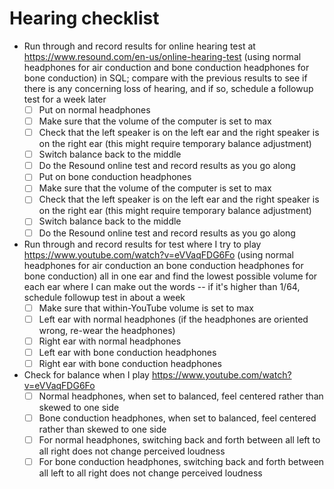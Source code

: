 # Hearing checklist

- Run through and record results for online hearing test at https://www.resound.com/en-us/online-hearing-test (using normal headphones for air conduction and bone conduction headphones for bone conduction) in SQL; compare with the previous results to see if there is any concerning loss of hearing, and if so, schedule a followup test for a week later
  - [ ] Put on normal headphones
  - [ ] Make sure that the volume of the computer is set to max
  - [ ] Check that the left speaker is on the left ear and the right speaker is on the right ear (this might require temporary balance adjustment)
  - [ ] Switch balance back to the middle
  - [ ] Do the Resound online test and record results as you go along
  - [ ] Put on bone conduction headphones
  - [ ] Make sure that the volume of the computer is set to max
  - [ ] Check that the left speaker is on the left ear and the right speaker is on the right ear (this might require temporary balance adjustment)
  - [ ] Switch balance back to the middle
  - [ ] Do the Resound online test and record results as you go along
- Run through and record results for test where I try to play https://www.youtube.com/watch?v=eVVaqFDG6Fo (using normal headphones for air conduction an bone conduction headphones for bone conduction) all in one ear and find the lowest possible volume for each ear where I can make out the words -- if it's higher than 1/64, schedule followup test in about a week
  - [ ] Make sure that within-YouTube volume is set to max
  - [ ] Left ear with normal headphones (if the headphones are oriented wrong, re-wear the headphones)
  - [ ] Right ear with normal headphones
  - [ ] Left ear with bone conduction headphones
  - [ ] Right ear with bone conduction headphones
- Check for balance when I play https://www.youtube.com/watch?v=eVVaqFDG6Fo
  - [ ] Normal headphones, when set to balanced, feel centered rather than skewed to one side
  - [ ] Bone conduction headphones, when set to balanced, feel centered rather than skewed to one side
  - [ ] For normal headphones, switching back and forth between all left to all right does not change perceived loudness
  - [ ] For bone conduction headphones, switching back and forth between all left to all right does not change perceived loudness
